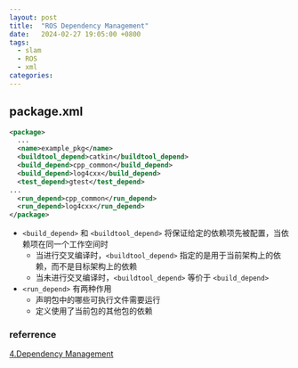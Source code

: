 ```yaml
---
layout: post
title:  "ROS Dependency Management"
date:   2024-02-27 19:05:00 +0800
tags: 
  - slam
  - ROS
  - xml
categories:
---
```


## package.xml

```xml
<package>
  ...
  <name>example_pkg</name>
  <buildtool_depend>catkin</buildtool_depend>
  <build_depend>cpp_common</build_depend>
  <build_depend>log4cxx</build_depend>
  <test_depend>gtest</test_depend>
...
  <run_depend>cpp_common</run_depend>
  <run_depend>log4cxx</run_depend>
</package>
```

- `<build_depend>` 和 `<buildtool_depend>` 将保证给定的依赖项先被配置，当依赖项在同一个工作空间时
    - 当进行交叉编译时，`<buildtool_depend>` 指定的是用于当前架构上的依赖，而不是目标架构上的依赖
    - 当未进行交叉编译时，`<buildtool_depend>` 等价于 `<build_depend>`
- `<run_depend>` 有两种作用
    - 声明包中的哪些可执行文件需要运行
    - 定义使用了当前包的其他包的依赖
  
### referrence
[4.Dependency Management](http://wiki.ros.org/catkin/conceptual_overview#Dependency_Management)

